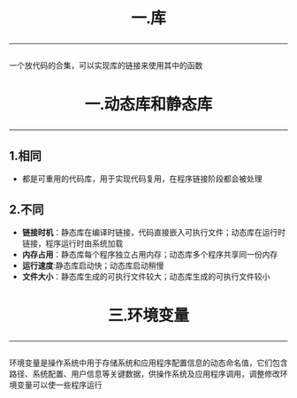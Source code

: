 # <center><font face ="楷体">一.库</center></font><hr>
一个放代码的合集，可以实现库的链接来使用其中的函数
# <center><font face ="楷体">一.动态库和静态库</center></font><hr> 
## 1.相同  
- 都是可重用的代码库，用于实现代码复用，在程序链接阶段都会被处理
## 2.不同
- <b>链接时机</b>：静态库在编译时链接，代码直接嵌入可执行文件；动态库在运行时链接，程序运行时由系统加载
- <b>内存占用</b>：静态库每个程序独立占用内存；动态库多个程序共享同一份内存
- <b>运行速度</b>:静态库启动快；动态库启动稍慢
- <b>文件大小</B>：静态库生成的可执行文件较大；动态库生成的可执行文件较小
 # <center><font face ="楷体">三.环境变量</center></font><hr>
  环境变量是操作系统中用于存储系统和应用程序配置信息的动态命名值，它们包含路径、系统配置、用户信息等关键数据，供操作系统及应用程序调用，调整修改环境变量可以使一些程序运行

